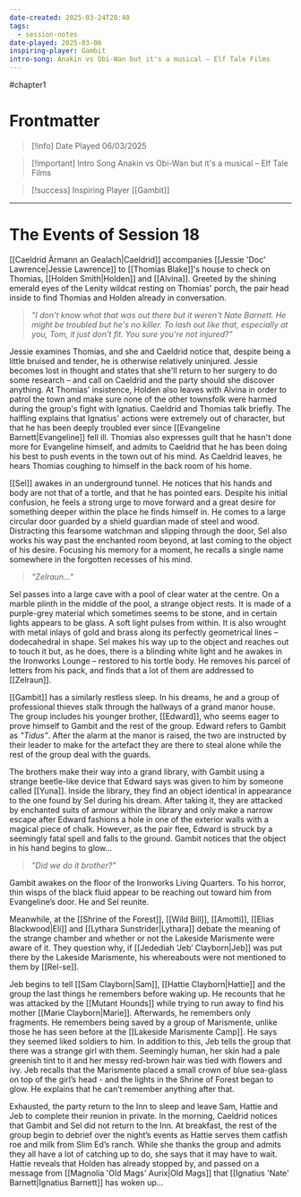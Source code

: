 ```yaml
---
date-created: 2025-03-24T20:40
tags:
  - session-notes
date-played: 2025-03-06
inspiring-player: Gambit
intro-song: Anakin vs Obi-Wan but it's a musical – Elf Tale Films
---
```

#chapter1 
# Frontmatter

> [!info] Date Played
> 06/03/2025

> [!important] Intro Song
> Anakin vs Obi-Wan but it's a musical – Elf Tale Films

> [!success] Inspiring Player
> [[Gambit]]

---
# The Events of Session 18

[[Caeldrid Àrmann an Gealach|Caeldrid]] accompanies [[Jessie 'Doc' Lawrence|Jessie Lawrence]] to [[Thomias Blake]]'s house to check on Thomias, [[Holden Smith|Holden]] and [[Alvina]]. Greeted by the shining emerald eyes of the Lenity wildcat resting on Thomias' porch, the pair head inside to find Thomias and Holden already in conversation.

>*"I don't know what that was out there but it weren't Nate Barnett. He might be troubled but he's no killer. To lash out like that, especially at you, Tom, it just don't fit. You sure you're not injured?"*

Jessie examines Thomias, and she and Caeldrid notice that, despite being a little bruised and tender, he is otherwise relatively uninjured. Jessie becomes lost in thought and states that she'll return to her surgery to do some research – and call on Caeldrid and the party should she discover anything. At Thomias' insistence, Holden also leaves with Alvina in order to patrol the town and make sure none of the other townsfolk were harmed during the group's fight with Ignatius. Caeldrid and Thomias talk briefly. The halfling explains that Ignatius' actions were extremely out of character, but that he has been deeply troubled ever since [[Evangeline Barnett|Evangeline]] fell ill. Thomias also expresses guilt that he hasn't done more for Evangeline himself, and admits to Caeldrid that he has been doing his best to push events in the town out of his mind. As Caeldrid leaves, he hears Thomias coughing to himself in the back room of his home.

[[Sel]] awakes in an underground tunnel. He notices that his hands and body are not that of a tortle, and that he has pointed ears. Despite his initial confusion, he feels a strong urge to move forward and a great desire for something deeper within the place he finds himself in. He comes to a large circular door guarded by a shield guardian made of steel and wood. Distracting this fearsome watchman and slipping through the door, Sel also works his way past the enchanted room beyond, at last coming to the object of his desire. Focusing his memory for a moment, he recalls a single name somewhere in the forgotten recesses of his mind.

>*"Zelraun..."*

Sel passes into a large cave with a pool of clear water at the centre. On a marble plinth in the middle of the pool, a strange object rests. It is made of a purple-grey material which sometimes seems to be stone, and in certain lights appears to be glass. A soft light pulses from within. It is also wrought with metal inlays of gold and brass along its perfectly geometrical lines – dodecahedral in shape. Sel makes his way up to the object and reaches out to touch it but, as he does, there is a blinding white light and he awakes in the Ironworks Lounge – restored to his tortle body. He removes his parcel of letters from his pack, and finds that a lot of them are addressed to [[Zelraun]].

[[Gambit]] has a similarly restless sleep. In his dreams, he and a group of professional thieves stalk through the hallways of a grand manor house. The group includes his younger brother, [[Edward]], who seems eager to prove himself to Gambit and the rest of the group. Edward refers to Gambit as *"Tidus"*. After the alarm at the manor is raised, the two are instructed by their leader to make for the artefact they are there to steal alone while the rest of the group deal with the guards.

The brothers make their way into a grand library, with Gambit using a strange beetle-like device that Edward says was given to him by someone called [[Yuna]]. Inside the library, they find an object identical in appearance to the one found by Sel during his dream. After taking it, they are attacked by enchanted suits of armour within the library and only make a narrow escape after Edward fashions a hole in one of the exterior walls with a magical piece of chalk. However, as the pair flee, Edward is struck by a seemingly fatal spell and falls to the ground. Gambit notices that the object in his hand begins to glow...

>*"Did we do it brother?"*

Gambit awakes on the floor of the Ironworks Living Quarters. To his horror, thin wisps of the black fluid appear to be reaching out toward him from Evangeline’s door. He and Sel reunite.

Meanwhile, at the [[Shrine of the Forest]], [[Wild Bill]], [[Amotti]], [[Elias Blackwood|Eli]] and [[Lythara Sunstrider|Lythara]] debate the meaning of the strange chamber and whether or not the Lakeside Marismente were aware of it. They question why, if [[Jedediah ‘Jeb’ Clayborn|Jeb]] was put there by the Lakeside Marismente, his whereabouts were not mentioned to them by [[Rel-se]].

Jeb begins to tell [[Sam Clayborn|Sam]], [[Hattie Clayborn|Hattie]] and the group the last things he remembers before waking up. He recounts that he was attacked by the [[Mutant Hounds]] while trying to run away to find his mother [[Marie Clayborn|Marie]]. Afterwards, he remembers only fragments. He remembers being saved by a group of Marismente, unlike those he has seen before at the [[Lakeside Marismente Camp]]. He says they seemed liked soldiers to him. In addition to this, Jeb tells the group that there was a strange girl with them. Seemingly human, her skin had a pale greenish tint to it and her messy red-brown hair was tied with flowers and ivy. Jeb recalls that the Marismente placed a small crown of blue sea-glass on top of the girl’s head - and the lights in the Shrine of Forest began to glow. He explains that he can’t remember anything after that.

Exhausted, the party return to the Inn to sleep and leave Sam, Hattie and Jeb to complete their reunion in private. In the morning, Caeldrid notices that Gambit and Sel did not return to the Inn. At breakfast, the rest of the group begin to debrief over the night’s events as Hattie serves them catfish roe and milk from Slim Ed’s ranch. While she thanks the group and admits they all have a lot of catching up to do, she says that it may have to wait. Hattie reveals that Holden has already stopped by, and passed on a message from [[Magnolia 'Old Mags' Aurix|Old Mags]] that [[Ignatius 'Nate' Barnett|Ignatius Barnett]] has woken up…